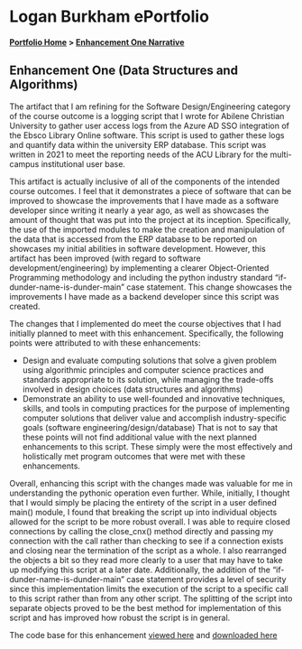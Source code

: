 # Logan Burkham ePortfolio 
#### [Portfolio Home](./README.md) > [Enhancement One Narrative](./enhancement_narrative_one.md)

## Enhancement One (Data Structures and Algorithms)
The artifact that I am refining for the Software Design/Engineering category of the course outcome is a logging script that I wrote for Abilene Christian University to gather user access logs from the Azure AD SSO integration of the Ebsco Library Online software. This script is used to gather these logs and quantify data within the university ERP database. This script was written in 2021 to meet the reporting needs of the ACU Library for the multi-campus institutional user base.

This artifact is actually inclusive of all of the components of the intended course outcomes. I feel that it demonstrates a piece of software that can be improved to showcase the improvements that I have made as a software developer since writing it nearly a year ago, as well as showcases the amount of thought that was put into the project at its inception. Specifically, the use of the imported modules to make the creation and manipulation of the data that is accessed from the ERP database to be reported on showcases my initial abilities in software development. However, this artifact has been improved (with regard to software development/engineering) by implementing a clearer Object-Oriented Programming methodology and including the python industry standard “if-dunder-name-is-dunder-main” case statement. This change showcases the improvements I have made as a backend developer since this script was created.

The changes that I implemented do meet the course objectives that I had initially planned to meet with this enhancement. Specifically, the following points were attributed to with these enhancements: 
- Design and evaluate computing solutions that solve a given problem using algorithmic principles and computer science practices and standards
appropriate to its solution, while managing the trade-offs involved in design choices (data structures and algorithms)
- Demonstrate an ability to use well-founded and innovative techniques, skills, and tools in computing practices for the purpose of implementing
computer solutions that deliver value and accomplish industry-specific goals (software engineering/design/database)
That is not to say that these points will not find additional value with the next planned enhancements to this script. These simply were the most effectively and holistically met program outcomes that were met with these enhancements.

Overall, enhancing this script with the changes made was valuable for me in understanding the pythonic operation even further. While, initially, I thought that I would simply be placing the entirety of the script in a user defined main() module, I found that breaking the script up into individual objects allowed for the script to be more robust overall. I was able to require closed connections by calling the close_cnx() method directly and passing my connection with the call rather than checking to see if a connection exists and closing near the termination of the script as a whole. I also rearranged the objects a bit so they read more clearly to a user that may have to take up modifying this script at a later date. Additionally, the addition of the “if-dunder-name-is-dunder-main” case statement provides a level of security since this implementation limits the execution of the script to a specific call to this script rather than from any other script. The splitting of the script into separate objects proved to be the best method for implementation of this script and has improved how robust the script is in general.

The code base for this enhancement [viewed here](./enhancement_one.md) and [downloaded here](./ebsco_access_logs_SNHU_Module_3/main.py)

